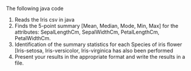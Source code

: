 The following java code 

1. Reads the Iris csv in java 
2. Finds the 5-point summary [Mean, Median, Mode, Min, Max] for the attributes: SepalLengthCm, SepalWidthCm, PetalLengthCm, PetalWidthCm.
3. Identification of the summary statistics for each Species of iris flower [Iris-setosa, Iris-versicolor, Iris-virginica has also been performed
4. Present your results in the appropriate format and write the results in a file.